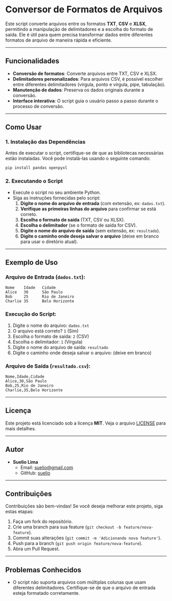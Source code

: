# Conversor de Formatos de Arquivos

Este script converte arquivos entre os formatos **TXT**, **CSV** e **XLSX**, permitindo a manipulação de delimitadores e a escolha do formato de saída. Ele é útil para quem precisa transformar dados entre diferentes formatos de arquivo de maneira rápida e eficiente.

---

## Funcionalidades

- **Conversão de formatos**: Converte arquivos entre TXT, CSV e XLSX.
- **Delimitadores personalizados**: Para arquivos CSV, é possível escolher entre diferentes delimitadores (vírgula, ponto e vírgula, pipe, tabulação).
- **Manutenção de dados**: Preserva os dados originais durante a conversão.
- **Interface interativa**: O script guia o usuário passo a passo durante o processo de conversão.

---

## Como Usar

### 1. Instalação das Dependências

Antes de executar o script, certifique-se de que as bibliotecas necessárias estão instaladas. Você pode instalá-las usando o seguinte comando:

```bash
pip install pandas openpyxl
```

### 2. Executando o Script

- Execute o script no seu ambiente Python.
- Siga as instruções fornecidas pelo script:
  1. **Digite o nome do arquivo de entrada** (com extensão, ex: `dados.txt`).
  2. **Verifique as primeiras linhas do arquivo** para confirmar se está correto.
  3. **Escolha o formato de saída** (TXT, CSV ou XLSX).
  4. **Escolha o delimitador** (se o formato de saída for CSV).
  5. **Digite o nome do arquivo de saída** (sem extensão, ex: `resultado`).
  6. **Digite o caminho onde deseja salvar o arquivo** (deixe em branco para usar o diretório atual).

---

## Exemplo de Uso

### Arquivo de Entrada (`dados.txt`):

```plaintext
Nome    Idade   Cidade
Alice   30      São Paulo
Bob     25      Rio de Janeiro
Charlie 35      Belo Horizonte
```

### Execução do Script:

1. Digite o nome do arquivo: `dados.txt`
2. O arquivo está correto? `1` (Sim)
3. Escolha o formato de saída: `2` (CSV)
4. Escolha o delimitador: `1` (Vírgula)
5. Digite o nome do arquivo de saída: `resultado`
6. Digite o caminho onde deseja salvar o arquivo: (deixe em branco)

### Arquivo de Saída (`resultado.csv`):

```csv
Nome,Idade,Cidade
Alice,30,São Paulo
Bob,25,Rio de Janeiro
Charlie,35,Belo Horizonte
```

---

## Licença

Este projeto está licenciado sob a licença **MIT**. Veja o arquivo [LICENSE](LICENSE) para mais detalhes.

---

## Autor

- **Suelio Lima**
  - Email: suelio@gmail.com
  - GitHub: [suelio](https://github.com/suelio)

---

## Contribuições

Contribuições são bem-vindas! Se você deseja melhorar este projeto, siga estas etapas:

1. Faça um fork do repositório.
2. Crie uma branch para sua feature (`git checkout -b feature/nova-feature`).
3. Commit suas alterações (`git commit -m 'Adicionando nova feature'`).
4. Push para a branch (`git push origin feature/nova-feature`).
5. Abra um Pull Request.

---

## Problemas Conhecidos

- O script não suporta arquivos com múltiplas colunas que usam diferentes delimitadores. Certifique-se de que o arquivo de entrada esteja formatado corretamente.